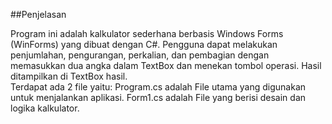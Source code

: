 ##Penjelasan
  
Program ini adalah kalkulator sederhana berbasis Windows Forms (WinForms) yang dibuat dengan C#. Pengguna dapat melakukan penjumlahan, pengurangan, perkalian, dan pembagian dengan memasukkan dua angka dalam TextBox dan menekan tombol operasi. Hasil ditampilkan di TextBox hasil.  
Terdapat ada 2 file yaitu:
Program.cs adalah File utama yang digunakan untuk menjalankan aplikasi.
Form1.cs adalah File yang berisi desain dan logika kalkulator.
